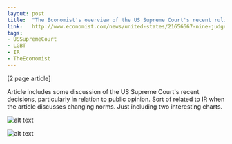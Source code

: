 ```yaml
---
layout: post
title:  "The Economist's overview of the US Supreme Court's recent rulings"
link:   http://www.economist.com/news/united-states/21656667-nine-judges-are-being-asked-compensate-political-stalemate-both-troubling
tags:
- USSupremeCourt
- LGBT
- IR
- TheEconomist
---
```


[2 page article]

Article includes some discussion of the US Supreme Court's recent decisions, particularly in relation to public opinion.  Sort of related to IR when the article discusses changing norms.  Just including two interesting charts.

![alt text](https://i.imgur.com/UajM4XP.png "Supreme Court cases and public opinion")

![alt text](https://i.imgur.com/vqlkWiI.png "Obamacare and media effect on healthcare opinions")

